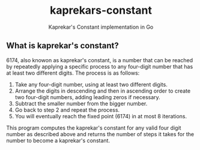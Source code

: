 <div align="center">

# kaprekars-constant
Kaprekar's Constant implementation in Go
</div>

## What is kaprekar's constant?
6174, also knowon as kaprekar's constant, is a number that can be reached by repeatedly applying a specific process to any four-digit number that has at least two different digits. 
The process is as follows:
1. Take any four-digit number, using at least two different digits.
2. Arrange the digits in descending and then in ascending order to create two four-digit numbers, adding leading zeros if necessary.
3. Subtract the smaller number from the bigger number.
4. Go back to step 2 and repeat the process.
5. You will eventually reach the fixed point (6174) in at most 8 iterations.

This program computes the kaprekar's constant for any valid four digit number as described above and returns the number of steps it takes for the number to become a kaprekar's constant.
